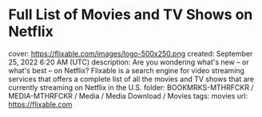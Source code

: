 # Full List of Movies and TV Shows on Netflix

cover: https://flixable.com/images/logo-500x250.png
created: September 25, 2022 6:20 AM (UTC)
description: Are you wondering what's new &ndash; or what's best &ndash; on Netflix? Flixable is a search engine for video streaming services that offers a complete list of all the movies and TV shows that are currently streaming on Netflix in the U.S.
folder: BOOKMRKS-MTHRFCKR / MEDIA-MTHRFCKR / Media / Media Download / Movies
tags: movies
url: https://flixable.com
